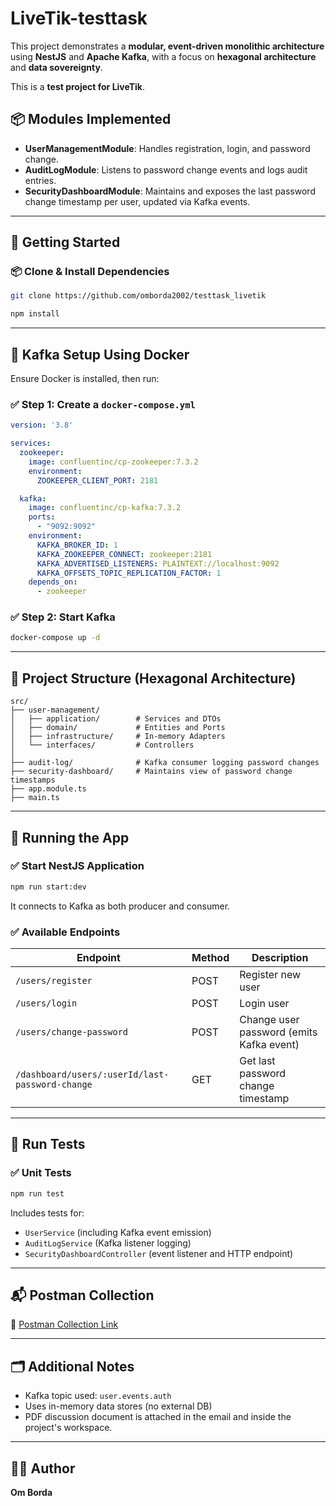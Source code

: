 # LiveTik-testtask

This project demonstrates a **modular, event-driven monolithic architecture** using **NestJS** and **Apache Kafka**, with a focus on **hexagonal architecture** and **data sovereignty**.

This is a **test project for LiveTik**.

## 📦 Modules Implemented

* **UserManagementModule**: Handles registration, login, and password change.
* **AuditLogModule**: Listens to password change events and logs audit entries.
* **SecurityDashboardModule**: Maintains and exposes the last password change timestamp per user, updated via Kafka events.

---

## 🚀 Getting Started

### 📦 Clone & Install Dependencies

```bash
git clone https://github.com/omborda2002/testtask_livetik
```

```bash
npm install
```

---

## 🐳 Kafka Setup Using Docker

Ensure Docker is installed, then run:

### ✅ Step 1: Create a `docker-compose.yml`

```yaml
version: '3.8'

services:
  zookeeper:
    image: confluentinc/cp-zookeeper:7.3.2
    environment:
      ZOOKEEPER_CLIENT_PORT: 2181

  kafka:
    image: confluentinc/cp-kafka:7.3.2
    ports:
      - "9092:9092"
    environment:
      KAFKA_BROKER_ID: 1
      KAFKA_ZOOKEEPER_CONNECT: zookeeper:2181
      KAFKA_ADVERTISED_LISTENERS: PLAINTEXT://localhost:9092
      KAFKA_OFFSETS_TOPIC_REPLICATION_FACTOR: 1
    depends_on:
      - zookeeper
```

### ✅ Step 2: Start Kafka

```bash
docker-compose up -d
```

---

## 🧠 Project Structure (Hexagonal Architecture)

```
src/
├── user-management/
│   ├── application/        # Services and DTOs
│   ├── domain/             # Entities and Ports
│   ├── infrastructure/     # In-memory Adapters
│   └── interfaces/         # Controllers
│
├── audit-log/              # Kafka consumer logging password changes
├── security-dashboard/     # Maintains view of password change timestamps
├── app.module.ts
├── main.ts
```

---

## 🧪 Running the App

### ✅ Start NestJS Application

```bash
npm run start:dev
```

It connects to Kafka as both producer and consumer.

### ✅ Available Endpoints

| Endpoint                                        | Method | Description                              |
| ----------------------------------------------- | ------ | ---------------------------------------- |
| `/users/register`                               | POST   | Register new user                        |
| `/users/login`                                  | POST   | Login user                               |
| `/users/change-password`                        | POST   | Change user password (emits Kafka event) |
| `/dashboard/users/:userId/last-password-change` | GET    | Get last password change timestamp       |

---

## 🧪 Run Tests

### ✅ Unit Tests

```bash
npm run test
```

Includes tests for:

* `UserService` (including Kafka event emission)
* `AuditLogService` (Kafka listener logging)
* `SecurityDashboardController` (event listener and HTTP endpoint)

---

## 📬 Postman Collection

🔗 [Postman Collection Link](https://red-resonance-450635.postman.co/workspace/Personal-Workspace~f985e4e0-f03e-440c-9073-7365ff530f0a/collection/18233166-8d426034-0026-4c27-ba16-6c2b42b64dd6?action=share&creator=18233166&active-environment=18233166-299f1299-229f-44af-97f7-3702cafb0b07)

---

## 🗂 Additional Notes

* Kafka topic used: `user.events.auth`
* Uses in-memory data stores (no external DB)
* PDF discussion document is attached in the email and inside the project's workspace.

---

## 👨‍💻 Author

**Om Borda**
